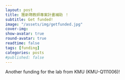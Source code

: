 ```yaml
---
layout: post
title: 獲新聘教師專案計畫補助 ！
subtitle: Get funded!
image: "/assets/img/getfunded.jpg"
cover-img:
show-avatar: true
round-avatar: true
readtime: false
tags: [funding]
categories: posts
#published: false
---
```

Another funding for the lab from KMU (KMU-Q111006)!
